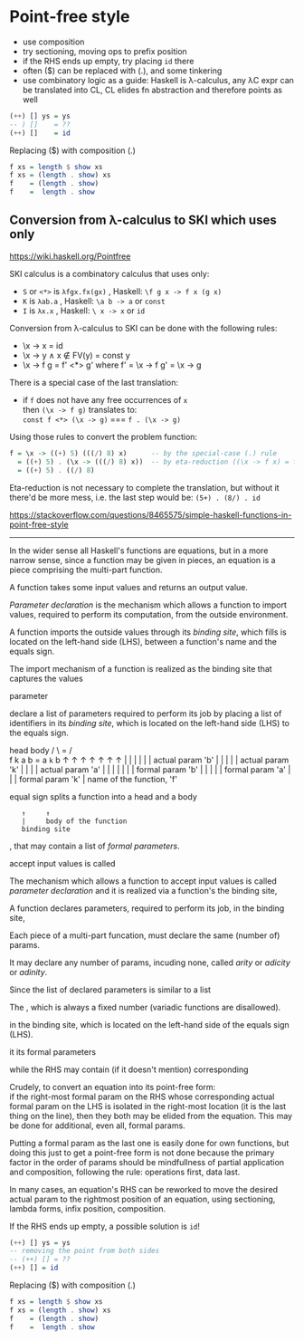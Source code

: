 # Point-free style

- use composition
- try sectioning, moving ops to prefix position
- if the RHS ends up empty, try placing `id` there
- often ($) can be replaced with (.), and some tinkering
- use combinatory logic as a guide: Haskell is λ-calculus, any λC expr can be translated into CL, CL elides fn abstraction and therefore points as well


```hs
(++) [] ys = ys
-- ) []    = ??
(++) []    = id
```

Replacing ($) with composition (.)

```hs
f xs = length $ show xs
f xs = (length . show) xs
f    = (length . show)
f    =  length . show
```


## Conversion from λ-calculus to SKI which uses only

https://wiki.haskell.org/Pointfree

SKI calculus is a combinatory calculus that uses only:
* `S` or `<*>` is `λfgx.fx(gx)` , Haskell: `\f g x -> f x (g x)`
* `K`          is `λab.a`       , Haskell: `\a b -> a` or `const`
* `I`          is `λx.x`        , Haskell: `\ x -> x` or `id`

Conversion from λ-calculus to SKI can be done with the following rules:
* \x -> x              = id
* \x -> y ∧ x ∉ FV(y)  = const y
* \x -> f g            = f' <*> g'
  where f' = \x -> f
        g' = \x -> g


There is a special case of the last translation:
* if `f` does not have any free occurrences of `x`    
  then `(\x -> f g)` translates to:   
  `const f <*> (\x -> g)` === `f . (\x -> g)`


Using those rules to convert the problem function:

```hs
f = \x -> ((+) 5) (((/) 8) x)      -- by the special-case (.) rule
  = ((+) 5) . (\x -> (((/) 8) x))  -- by eta-reduction ((\x -> f x) = f)
  = ((+) 5) . ((/) 8)
```

Eta-reduction is not necessary to complete the translation,
but without it there'd be more mess, i.e. the last step would be:
`(5+) . (8/) . id`


https://stackoverflow.com/questions/8465575/simple-haskell-functions-in-point-free-style






---

In the wider sense all Haskell's functions are equations, but in a more narrow sense, since a function may be given in pieces, an equation is a piece comprising the multi-part function.

A function takes some input values and returns an output value.

*Parameter declaration* is the mechanism which allows a function to import values, required to perform its computation, from the outside environment.

A function imports the outside values through its *binding site*, which fills  is located on the left-hand side (LHS), between a function's name and the equals sign.


The import mechanism of a function is realized as the binding site that captures the values 

parameter 


declare a list of parameters required to perform its job by placing a list of identifiers in its *binding site*, which is located on the left-hand side (LHS) to the equals sign.




   head            body
 /      \   =    /     \
f  k  a  b   =   a  `k`  b
↑  ↑  ↑  ↑       ↑   ↑   ↑
|  |  |  |       |   |   actual param 'b'
|  |  |  |       |   actual param 'k'
|  |  |  |       actual param 'a'
|  |  |  |
|  |  |  formal param 'b'
|  |  |
|  |  formal param 'a'
|  |
|  formal param 'k'
|
name of the function, 'f'



equal sign splits a function into a head and a body



       ↑     ↑
       |     body of the function
       binding site



, that may contain a list of *formal parameters*.

accept input values is called 

The mechanism which allows a function to accept input values is called *parameter declaration* and it is realized via a function's the binding site,


A function declares parameters, required to perform its job, in the binding site,



Each piece of a multi-part funcation, must declare the same (number of) params.

It may declare any number of params, incuding none, called *arity* or *adicity* or *adinity*.

Since the list of declared parameters is similar to a list 

The , which is always a fixed number (variadic functions are disallowed).

in the binding site, which is located on the left-hand side of the equals sign (LHS).

it its formal parameters

 while the RHS may contain (if it doesn't mention)
corresponding


Crudely, to convert an equation into its point-free form:   
if the right-most formal param on the RHS
whose corresponding actual formal param on the LHS
is isolated in the right-most location (it is the last thing on the line),
then they both may be elided from the equation.
This may be done for additional, even all, formal params.

Putting a formal param as the last one is easily done for own functions, but doing this just to get a point-free form is not done because the primary factor in the order of params should be mindfullness of partial application and composition, following the rule: operations first, data last.

In many cases, an equation's RHS can be reworked to move the desired actual param to the rightmost position of an equation, using sectioning, lambda forms, infix position, composition.



If the RHS ends up empty, a possible solution is `id`!

```hs
(++) [] ys = ys
-- removing the point from both sides
-- (++) [] = ??
(++) [] = id
```

Replacing ($) with composition (.)

```hs
f xs = length $ show xs
f xs = (length . show) xs
f    = (length . show)
f    =  length . show
```
